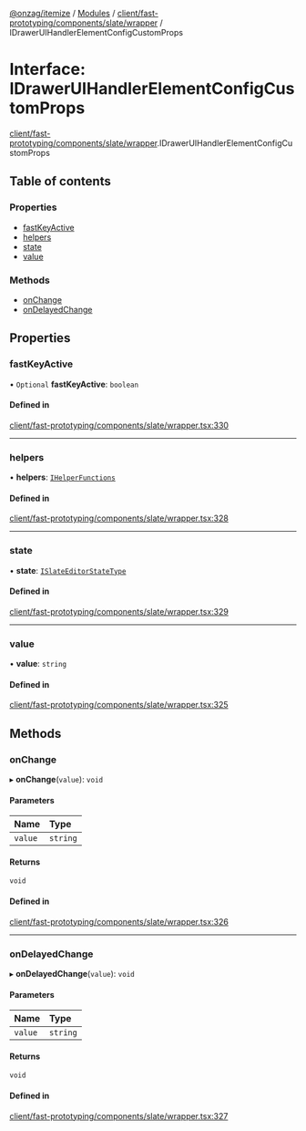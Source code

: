 [@onzag/itemize](../README.md) / [Modules](../modules.md) / [client/fast-prototyping/components/slate/wrapper](../modules/client_fast_prototyping_components_slate_wrapper.md) / IDrawerUIHandlerElementConfigCustomProps

# Interface: IDrawerUIHandlerElementConfigCustomProps

[client/fast-prototyping/components/slate/wrapper](../modules/client_fast_prototyping_components_slate_wrapper.md).IDrawerUIHandlerElementConfigCustomProps

## Table of contents

### Properties

- [fastKeyActive](client_fast_prototyping_components_slate_wrapper.IDrawerUIHandlerElementConfigCustomProps.md#fastkeyactive)
- [helpers](client_fast_prototyping_components_slate_wrapper.IDrawerUIHandlerElementConfigCustomProps.md#helpers)
- [state](client_fast_prototyping_components_slate_wrapper.IDrawerUIHandlerElementConfigCustomProps.md#state)
- [value](client_fast_prototyping_components_slate_wrapper.IDrawerUIHandlerElementConfigCustomProps.md#value)

### Methods

- [onChange](client_fast_prototyping_components_slate_wrapper.IDrawerUIHandlerElementConfigCustomProps.md#onchange)
- [onDelayedChange](client_fast_prototyping_components_slate_wrapper.IDrawerUIHandlerElementConfigCustomProps.md#ondelayedchange)

## Properties

### fastKeyActive

• `Optional` **fastKeyActive**: `boolean`

#### Defined in

[client/fast-prototyping/components/slate/wrapper.tsx:330](https://github.com/onzag/itemize/blob/5c2808d3/client/fast-prototyping/components/slate/wrapper.tsx#L330)

___

### helpers

• **helpers**: [`IHelperFunctions`](client_fast_prototyping_components_slate.IHelperFunctions.md)

#### Defined in

[client/fast-prototyping/components/slate/wrapper.tsx:328](https://github.com/onzag/itemize/blob/5c2808d3/client/fast-prototyping/components/slate/wrapper.tsx#L328)

___

### state

• **state**: [`ISlateEditorStateType`](client_fast_prototyping_components_slate.ISlateEditorStateType.md)

#### Defined in

[client/fast-prototyping/components/slate/wrapper.tsx:329](https://github.com/onzag/itemize/blob/5c2808d3/client/fast-prototyping/components/slate/wrapper.tsx#L329)

___

### value

• **value**: `string`

#### Defined in

[client/fast-prototyping/components/slate/wrapper.tsx:325](https://github.com/onzag/itemize/blob/5c2808d3/client/fast-prototyping/components/slate/wrapper.tsx#L325)

## Methods

### onChange

▸ **onChange**(`value`): `void`

#### Parameters

| Name | Type |
| :------ | :------ |
| `value` | `string` |

#### Returns

`void`

#### Defined in

[client/fast-prototyping/components/slate/wrapper.tsx:326](https://github.com/onzag/itemize/blob/5c2808d3/client/fast-prototyping/components/slate/wrapper.tsx#L326)

___

### onDelayedChange

▸ **onDelayedChange**(`value`): `void`

#### Parameters

| Name | Type |
| :------ | :------ |
| `value` | `string` |

#### Returns

`void`

#### Defined in

[client/fast-prototyping/components/slate/wrapper.tsx:327](https://github.com/onzag/itemize/blob/5c2808d3/client/fast-prototyping/components/slate/wrapper.tsx#L327)
